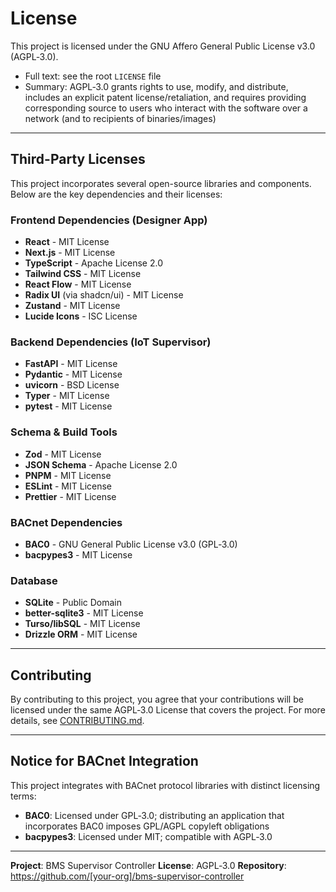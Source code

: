 # License

This project is licensed under the GNU Affero General Public License v3.0 (AGPL‑3.0).

- Full text: see the root `LICENSE` file
- Summary: AGPL‑3.0 grants rights to use, modify, and distribute, includes an explicit patent license/retaliation, and requires providing corresponding source to users who interact with the software over a network (and to recipients of binaries/images)

---

## Third-Party Licenses

This project incorporates several open-source libraries and components. Below are the key dependencies and their licenses:

### Frontend Dependencies (Designer App)

- **React** - MIT License
- **Next.js** - MIT License
- **TypeScript** - Apache License 2.0
- **Tailwind CSS** - MIT License
- **React Flow** - MIT License
- **Radix UI** (via shadcn/ui) - MIT License
- **Zustand** - MIT License
- **Lucide Icons** - ISC License

### Backend Dependencies (IoT Supervisor)

- **FastAPI** - MIT License
- **Pydantic** - MIT License
- **uvicorn** - BSD License
- **Typer** - MIT License
- **pytest** - MIT License

### Schema & Build Tools

- **Zod** - MIT License
- **JSON Schema** - Apache License 2.0
- **PNPM** - MIT License
- **ESLint** - MIT License
- **Prettier** - MIT License

### BACnet Dependencies

- **BAC0** - GNU General Public License v3.0 (GPL‑3.0)
- **bacpypes3** - MIT License

### Database

- **SQLite** - Public Domain
- **better-sqlite3** - MIT License
- **Turso/libSQL** - MIT License
- **Drizzle ORM** - MIT License

---

## Contributing

By contributing to this project, you agree that your contributions will be licensed under the same AGPL‑3.0 License that covers the project. For more details, see [CONTRIBUTING.md](CONTRIBUTING.md).

---

## Notice for BACnet Integration

This project integrates with BACnet protocol libraries with distinct licensing terms:

- **BAC0**: Licensed under GPL‑3.0; distributing an application that incorporates BAC0 imposes GPL/AGPL copyleft obligations
- **bacpypes3**: Licensed under MIT; compatible with AGPL‑3.0

---

**Project**: BMS Supervisor Controller
**License**: AGPL‑3.0
**Repository**: https://github.com/[your-org]/bms-supervisor-controller
